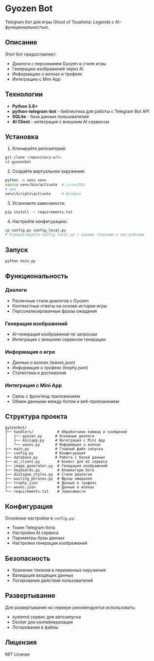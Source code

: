 # Gyozen Bot

Telegram бот для игры Ghost of Tsushima: Legends с AI-функциональностью.

## Описание

Этот бот предоставляет:
- Диалоги с персонажем Gyozen в стиле игры
- Генерацию изображений через AI
- Информацию о волнах и трофеях
- Интеграцию с Mini App

## Технологии

- **Python 3.8+**
- **python-telegram-bot** - библиотека для работы с Telegram Bot API
- **SQLite** - база данных пользователей
- **AI Client** - интеграция с внешним AI сервисом

## Установка

1. Клонируйте репозиторий:
```bash
git clone <repository-url>
cd gyozenbot
```

2. Создайте виртуальное окружение:
```bash
python -m venv venv
source venv/bin/activate  # Linux/Mac
# или
venv\Scripts\activate     # Windows
```

3. Установите зависимости:
```bash
pip install -r requirements.txt
```

4. Настройте конфигурацию:
```bash
cp config.py config_local.py
# Отредактируйте config_local.py с вашими токенами и настройками
```

## Запуск

```bash
python main.py
```

## Функциональность

### Диалоги
- Различные стили диалогов с Gyozen
- Контекстные ответы на основе истории игры
- Персонализированные фразы ожидания

### Генерация изображений
- AI-генерация изображений по запросам
- Интеграция с внешним сервисом генерации

### Информация о игре
- Данные о волнах (waves.json)
- Информация о трофеях (trophy.json)
- Статистика и достижения

### Интеграция с Mini App
- Связь с фронтенд приложением
- Обмен данными между ботом и веб-приложением

## Структура проекта

```
gyozenbot/
├── handlers/           # Обработчики команд и сообщений
│   ├── gyozen.py      # Основные диалоги
│   ├── miniapp.py     # Интеграция с Mini App
│   └── waves.py       # Информация о волнах
├── main.py            # Главный файл запуска
├── config.py          # Конфигурация
├── database.py        # Работа с базой данных
├── ai_client.py        # Клиент для AI сервиса
├── image_generator.py  # Генерация изображений
├── keyboards.py        # Клавиатуры бота
├── dialogue_styles.py  # Стили диалогов
├── waiting_phrases.py  # Фразы ожидания
├── trophy.json         # Данные о трофеях
├── waves.json          # Данные о волнах
└── requirements.txt    # Зависимости
```

## Конфигурация

Основные настройки в `config.py`:
- Токен Telegram бота
- Настройки AI сервиса
- Параметры базы данных
- Настройки генерации изображений

## Безопасность

- Хранение токенов в переменных окружения
- Валидация входящих данных
- Логирование действий пользователей

## Развертывание

Для развертывания на сервере рекомендуется использовать:
- systemd сервис для автозапуска
- Docker для контейнеризации
- Логирование в файлы

## Лицензия

MIT License
